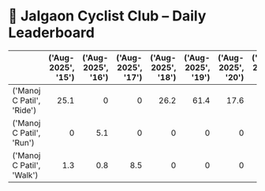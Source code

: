 # 🚴 Jalgaon Cyclist Club – Daily Leaderboard

|                           |   ('Aug-2025', '15') |   ('Aug-2025', '16') |   ('Aug-2025', '17') |   ('Aug-2025', '18') |   ('Aug-2025', '19') |   ('Aug-2025', '20') |   ('Aug-2025', '21') |   ('Aug-2025', '22') |   ('Aug-2025', '23') |   ('Aug-2025', '24') |   ('Aug-2025', '25') |   ('Aug-2025', '26') |   ('Aug-2025', '27') |   ('Aug-2025', '28') |   ('Aug-2025', '29') |   ('Aug-2025', '30') |   ('Aug-2025', '31') |   ('Sep-2025', '01') |   ('Sep-2025', '02') |   ('Sep-2025', '03') |   ('Sep-2025', '04') |   ('Sep-2025', '05') |   ('Sep-2025', '06') |   ('Sep-2025', '07') |   ('Sep-2025', '08') |   ('Sep-2025', '09') |   ('Sep-2025', '10') |   ('Total', '') |   ('Active_Days', '') |
|:--------------------------|---------------------:|---------------------:|---------------------:|---------------------:|---------------------:|---------------------:|---------------------:|---------------------:|---------------------:|---------------------:|---------------------:|---------------------:|---------------------:|---------------------:|---------------------:|---------------------:|---------------------:|---------------------:|---------------------:|---------------------:|---------------------:|---------------------:|---------------------:|---------------------:|---------------------:|---------------------:|---------------------:|----------------:|----------------------:|
| ('Manoj C Patil', 'Ride') |                 25.1 |                  0   |                  0   |                 26.2 |                 61.4 |                 17.6 |                 58.3 |                 16.5 |                 50.6 |                 35.4 |                 15.2 |                    0 |                 75.3 |                    0 |                    0 |                 50.7 |                 50.5 |                    0 |                 15.3 |                    0 |                 15.2 |                 85.9 |                    0 |                    0 |                 16.4 |                    0 |                    0 |           615.6 |                    17 |
| ('Manoj C Patil', 'Run')  |                  0   |                  5.1 |                  0   |                  0   |                  0   |                  0   |                  0   |                  0   |                  0   |                  0   |                  0   |                    0 |                  0   |                    0 |                    0 |                  0   |                  0   |                    0 |                  0   |                    0 |                  0   |                  0   |                    0 |                    0 |                  0   |                    0 |                    0 |             5.1 |                     2 |
| ('Manoj C Patil', 'Walk') |                  1.3 |                  0.8 |                  8.5 |                  0   |                  0   |                  0   |                  0   |                  0   |                  0   |                  0   |                  0   |                    0 |                  0   |                    0 |                    0 |                  0   |                  0   |                    0 |                  0   |                    0 |                  0   |                  0   |                    0 |                    0 |                  0   |                    0 |                    0 |            10.6 |                     2 |